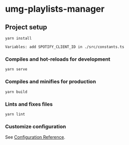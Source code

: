 # umg-playlists-manager

## Project setup
```
yarn install
```

```
Variables: add SPOTIFY_CLIENT_ID in ./src/constants.ts
```

### Compiles and hot-reloads for development
```
yarn serve
```

### Compiles and minifies for production
```
yarn build
```

### Lints and fixes files
```
yarn lint
```

### Customize configuration
See [Configuration Reference](https://cli.vuejs.org/config/).
